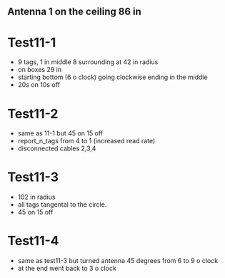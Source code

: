 ## Antenna 1 on the ceiling 86 in

# Test11-1
- 9 tags, 1 in middle 8 surrounding at 42 in radius
- on boxes 29 in 
- starting bottom (6 o clock) going clockwise ending in the middle 
- 20s on 10s off

# Test11-2 
- same as 11-1 but 45 on 15 off
- report_n_tags from 4 to 1 (increased read rate)
- disconnected cables 2,3,4

# Test11-3 
- 102 in radius
- all tags tangental to the circle. 
- 45 on 15 off

# Test11-4
- same as test11-3 but turned antenna 45 degrees from 6 to 9 o clock
- at the end went back to 3 o clock

